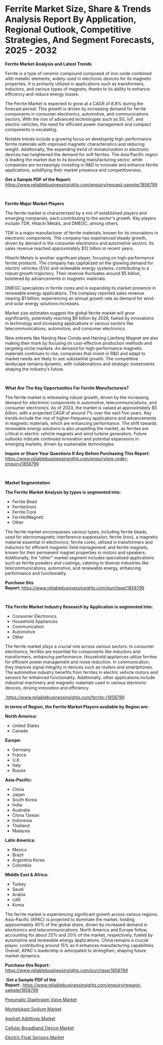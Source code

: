 <p><h1>Ferrite Market Size, Share & Trends Analysis Report By Application, Regional Outlook, Competitive Strategies, And Segment Forecasts, 2025 - 2032</h1></p><p><strong>Ferrite Market Analysis and Latest Trends</strong></p>
<p><p>Ferrite is a type of ceramic compound composed of iron oxide combined with metallic elements, widely used in electronic devices for its magnetic properties. It is primarily utilized in applications such as transformers, inductors, and various types of magnets, thanks to its ability to enhance efficiency and reduce energy losses.</p><p>The Ferrite Market is expected to grow at a CAGR of 8.8% during the forecast period. This growth is driven by increasing demand for ferrite components in consumer electronics, automotive, and communications sectors. With the rise of advanced technologies such as 5G, IoT, and electric vehicles, the need for efficient power management and compact components is escalating.</p><p>Notable trends include a growing focus on developing high-performance ferrite materials with improved magnetic characteristics and reducing weight. Additionally, the expanding trend of miniaturization in electronic devices has heightened the demand for soft ferrites. The Asia Pacific region is leading the market due to its booming manufacturing sector, while companies are increasingly investing in R&D to innovate and enhance ferrite applications, solidifying their market presence and competitiveness.</p></p>
<p><strong>Get a Sample PDF of the Report:&nbsp;</strong> <a href="https://www.reliablebusinessinsights.com/enquiry/request-sample/1858799?utm_campaign=116&utm_medium=2&utm_source=Github&utm_content=ia&utm_term=30012025&utm_id=ferrite">https://www.reliablebusinessinsights.com/enquiry/request-sample/1858799</a></p>
<p>&nbsp;</p>
<p><strong>Ferrite Major Market Players</strong></p>
<p><p>The ferrite market is characterized by a mix of established players and emerging companies, each contributing to the sector's growth. Key players include TDK, Hitachi Metals, and DMEGC, among others. </p><p>TDK is a major manufacturer of ferrite materials, known for its innovations in electronic components. The company has experienced steady growth, driven by demand in the consumer electronics and automotive sectors. Its sales revenue reached approximately $12 billion in recent years.</p><p>Hitachi Metals is another significant player, focusing on high-performance ferrite products. The company has capitalized on the growing demand for electric vehicles (EVs) and renewable energy systems, contributing to a robust growth trajectory. Their revenue fluctuates around $5 billion, bolstered by advancements in magnetic materials.</p><p>DMEGC specializes in ferrite cores and is expanding its market presence in renewable energy applications. The company reported sales revenue nearing $1 billion, experiencing an annual growth rate as demand for wind and solar energy solutions increases.</p><p>Market size estimates suggest the global ferrite market will grow significantly, potentially reaching $9 billion by 2026, fueled by innovations in technology and increasing applications in various sectors like telecommunications, automotive, and consumer electronics.</p><p>New entrants like Nanjing New Conda and Haining Lianfeng Magnet are also making their mark by focusing on cost-effective production methods and targeting niche markets. As demand for high-performance magnetic materials continues to rise, companies that invest in R&D and adapt to market needs are likely to see substantial growth. The competitive landscape remains dynamic, with collaborations and strategic investments shaping the industry's future.</p></p>
<p>&nbsp;</p>
<p><strong>What Are The Key Opportunities For Ferrite Manufacturers?</strong></p>
<p><p>The ferrite market is witnessing robust growth, driven by the increasing demand for electronic components in automotive, telecommunications, and consumer electronics. As of 2023, the market is valued at approximately $5 billion, with a projected CAGR of around 7% over the next five years. Key trends include the rise of higher-frequency applications and advancements in magnetic materials, which are enhancing performance. The shift towards renewable energy solutions is also propelling the market, as ferrites are critical in electric vehicle magnets and wind turbine generators. Future outlooks indicate continued innovation and potential expansions in emerging markets, driven by sustainable technologies.</p></p>
<p><strong>Inquire or Share Your Questions If Any Before Purchasing This Report:</strong> <a href="https://www.reliablebusinessinsights.com/enquiry/pre-order-enquiry/1858799?utm_campaign=116&utm_medium=2&utm_source=Github&utm_content=ia&utm_term=30012025&utm_id=ferrite">https://www.reliablebusinessinsights.com/enquiry/pre-order-enquiry/1858799</a></p>
<p>&nbsp;</p>
<p><strong>Market Segmentation</strong></p>
<p><strong>The Ferrite Market Analysis by types is segmented into:</strong></p>
<p><ul><li>Ferrite Bead</li><li>Ferrite(Iron)</li><li>Ferrite Core</li><li>Ferrite(Magnet)</li><li>Other</li></ul></p>
<p><p>The ferrite market encompasses various types, including ferrite beads, used for electromagnetic interference suppression; ferrite (iron), a magnetic material essential in electronics; ferrite cores, utilized in transformers and inductors for efficient magnetic field management; and ferrite magnets, known for their permanent magnet properties in motors and speakers. Additionally, the "other" market segment includes specialized applications such as ferrite powders and coatings, catering to diverse industries like telecommunications, automotive, and renewable energy, enhancing performance and functionality.</p></p>
<p><strong>Purchase this Report:&nbsp;</strong><a href="https://www.reliablebusinessinsights.com/purchase/1858799?utm_campaign=116&utm_medium=2&utm_source=Github&utm_content=ia&utm_term=30012025&utm_id=ferrite">https://www.reliablebusinessinsights.com/purchase/1858799</a></p>
<p>&nbsp;</p>
<p><strong>The Ferrite Market Industry Research by Application is segmented into:</strong></p>
<p><ul><li>Consumer Electronics</li><li>Household Appliances</li><li>Communication</li><li>Automotive</li><li>Other</li></ul></p>
<p><p>The ferrite market plays a crucial role across various sectors. In consumer electronics, ferrites are essential for components like inductors and transformers, enhancing performance. Household appliances utilize ferrites for efficient power management and noise reduction. In communication, they improve signal integrity in devices such as routers and smartphones. The automotive industry benefits from ferrites in electric vehicle motors and sensors for enhanced functionality. Additionally, other applications include industrial machinery and magnetic materials used in various electronic devices, driving innovation and efficiency.</p></p>
<p><a href="https://www.reliablebusinessinsights.com/ferrite-r1858799?utm_campaign=116&utm_medium=2&utm_source=Github&utm_content=ia&utm_term=30012025&utm_id=ferrite">&nbsp;https://www.reliablebusinessinsights.com/ferrite-r1858799</a></p>
<p><strong>In terms of Region, the Ferrite Market Players available by Region are:</strong></p>
<p>
    <p> <strong> North America: </strong>
        <ul>
            <li>United States</li>
            <li>Canada</li>
        </ul>
        </p> 
    <p> <strong> Europe: </strong>
        <ul>
            <li>Germany</li>
            <li>France</li>
            <li>U.K.</li>
            <li>Italy</li>
            <li>Russia</li>
        </ul>
        </p> 
    <p> <strong> Asia-Pacific: </strong>
        <ul>
            <li>China</li>
            <li>Japan</li>
            <li>South Korea</li>
            <li>India</li>
            <li>Australia</li>
            <li>China Taiwan</li>
            <li>Indonesia</li>
            <li>Thailand</li>
            <li>Malaysia</li>
        </ul>
        </p> 
    <p> <strong> Latin America: </strong>
        <ul>
            <li>Mexico</li>
            <li>Brazil</li>
            <li>Argentina Korea</li>
            <li>Colombia</li>
        </ul>
        </p> 
    <p> <strong> Middle East & Africa: </strong>
        <ul>
            <li>Turkey</li>
            <li>Saudi</li>
            <li>Arabia</li>
            <li>UAE</li>
            <li>Korea</li>
        </ul>
    </p>
    </p>
<p><p>The ferrite market is experiencing significant growth across various regions. Asia-Pacific (APAC) is projected to dominate the market, holding approximately 40% of the global share, driven by increased demand in electronics and telecommunications. North America and Europe follow, accounting for about 25% and 20% of the market, respectively, fueled by automotive and renewable energy applications. China remains a crucial player, contributing around 15% as it enhances manufacturing capabilities. Overall, APAC's leadership is anticipated to strengthen, shaping future market dynamics.</p></p>
<p><strong>Purchase this Report: </strong><a href="https://www.reliablebusinessinsights.com/purchase/1858799?utm_campaign=116&utm_medium=2&utm_source=Github&utm_content=ia&utm_term=30012025&utm_id=ferrite">https://www.reliablebusinessinsights.com/purchase/1858799</a></p>
<p>&nbsp;<strong>Get a Sample PDF of the Report:&nbsp;&nbsp;</strong><a href="https://www.reliablebusinessinsights.com/enquiry/request-sample/1858799?utm_campaign=116&utm_medium=2&utm_source=Github&utm_content=ia&utm_term=30012025&utm_id=ferrite">https://www.reliablebusinessinsights.com/enquiry/request-sample/1858799</a></p>
<p><strong></strong></p>
<p><p><a href="https://www.linkedin.com/pulse/robust-growth-anticipated-pneumatic-diaphragm-valve-market-rfxie?utm_campaign=116&utm_medium=2&utm_source=Github&utm_content=ia&utm_term=30012025&utm_id=ferrite">Pneumatic Diaphragm Valve Market</a></p><p><a href="https://github.com/nemcemakoi/Market-Research-Report-List-1/blob/main/montelukast-sodium-market.md?utm_campaign=116&utm_medium=2&utm_source=Github&utm_content=ia&utm_term=30012025&utm_id=ferrite">Montelukast Sodium Market</a></p><p><a href="https://github.com/sadithsondah72/Market-Research-Report-List-1/blob/main/asphalt-additives-market.md?utm_campaign=116&utm_medium=2&utm_source=Github&utm_content=ia&utm_term=30012025&utm_id=ferrite">Asphalt Additives Market</a></p><p><a href="https://www.linkedin.com/pulse/cellular-broadband-device-market-analysis-identifying-key-hogif?utm_campaign=116&utm_medium=2&utm_source=Github&utm_content=ia&utm_term=30012025&utm_id=ferrite">Cellular Broadband Device Market</a></p><p><a href="https://www.linkedin.com/pulse/electric-float-sensors-market-size-share-analysis-for2025-b0llf?utm_campaign=116&utm_medium=2&utm_source=Github&utm_content=ia&utm_term=30012025&utm_id=ferrite">Electric Float Sensors Market</a></p></p>
